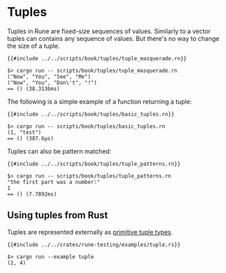 # Tuples

Tuples in Rune are fixed-size sequences of values. Similarly to a vector tuples
can contains any sequence of values. But there's no way to change the size of a
tuple.

```rust,noplaypen
{{#include ../../scripts/book/tuples/tuple_masquerade.rn}}
```

```text
$> cargo run -- scripts/book/tuples/tuple_masquerade.rn
("Now", "You", "See", "Me")
("Now", "You", "Don\'t", "!")
== () (38.3136ms)
```

The following is a simple example of a function returning a tuple:

```rust,noplaypen
{{#include ../../scripts/book/tuples/basic_tuples.rn}}
```

```text
$> cargo run -- scripts/book/tuples/basic_tuples.rn
(1, "test")
== () (387.6µs)
```

Tuples can also be pattern matched:

```rust,noplaypen
{{#include ../../scripts/book/tuples/tuple_patterns.rn}}
```

```text
$> cargo run -- scripts/book/tuples/tuple_patterns.rn
"the first part was a number:"
1
== () (7.7892ms)
```

## Using tuples from Rust

Tuples are represented externally as [primitive tuple types].

```rust,noplaypen
{{#include ../../crates/rune-testing/examples/tuple.rs}}
```

```text
$> cargo run --example tuple
(2, 4)
```

[primitive tuple types]: https://doc.rust-lang.org/std/primitive.tuple.html